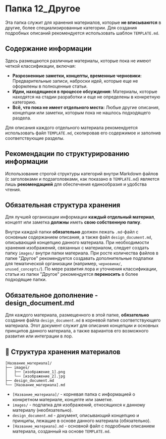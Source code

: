 # Папка 12_Другое

Эта папка служит для хранения материалов, которые **не вписываются** в другие, более специализированные категории. Для создания подробных описаний рекомендуется использовать шаблон `TEMPLATE.md`.

## Содержание информации

Здесь размещаются различные материалы, которые пока не имеют четкой классификации, включая:

- **Разрозненные заметки, концепты, временные черновики:** Предварительные записи, наброски идей, которые еще не оформлены в полноценные статьи.
- **Идеи, находящиеся в процессе обсуждения:** Материалы, которые находятся на стадии разработки и еще не определены в конкретную категорию.
- **Всё, что пока не имеет отдельного места:** Любые другие описания, концепции или заметки, которым пока не нашлось подходящего раздела.

Для описания каждого отдельного материала рекомендуется использовать файл `TEMPLATE.md`, скопировав его содержимое и заполнив соответствующие разделы.

## Рекомендации по структурированию информации

Использование строгой структуры категорий внутри Markdown файлов (с заголовками и подзаголовками, как показано в `TEMPLATE.md`) является лишь **рекомендацией** для обеспечения единообразия и удобства чтения.

## Обязательная структура хранения

Для лучшей организации информации **каждый отдельный материал**, концепт или заметка **должны** иметь **свою собственную папку**.

Внутри каждой папки **обязательно** должен лежать `.md`-файл с основным содержанием описания, а также файл `design_document.md`, описывающий концепцию данного материала. При необходимости хранения изображений, связанных с материалом, следует создать папку `images/` внутри папки материала. При росте количества файлов в папке "Другое" рекомендуется создавать дополнительные подпапки для тематической организации (например, `черновики/`, `unused_concepts/`). По мере развития лора и уточнения классификации, статьи из папки "Другое" рекомендуется **переносить** в более подходящие папки.

## Обязательное дополнение - design_document.md

Для каждого материала, размещенного в этой папке, **обязательно** создание файла `design_document.md` в корневой папке соответствующего материала. Этот документ служит для описания концепции и основных принципов данного материала, а также вариантов его возможного развития или интеграции в лор.

## 📁 Структура хранения материалов

```
[Название_материала]/
├── images/
│   ├── [изображение_1].png
│   └── [изображение_2].jpg
├── design_document.md
└── [Название_материала].md
```

- `[Название_материала]/` - корневая папка с информацией о конкретном материале, концепте или заметке.
- `images/` - подпапка для изображений, относящихся к данному материалу (необязательно).
- `design_document.md` - документ, описывающий концепцию и принципы, лежащие в основе данного материала (обязательно).
- `[Название_материала].md` - основной файл с подробным описанием материала, созданный на основе `TEMPLATE.md`.
